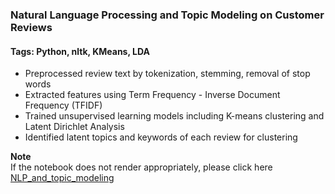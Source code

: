 ### Natural Language Processing and Topic Modeling on Customer Reviews
#### Tags: Python, nltk, KMeans, LDA

- Preprocessed review text by tokenization, stemming, removal of stop words
- Extracted features using Term Frequency - Inverse Document Frequency (TFIDF)
- Trained unsupervised learning models including K-means clustering and Latent Dirichlet Analysis
- Identified latent topics and keywords of each review for clustering

**Note**    
If the notebook does not render appropriately, please click here [NLP_and_topic_modeling](https://nbviewer.jupyter.org/github/shuang379/NLP_and_topic_modeling/blob/main/topic_modeling.ipynb)
